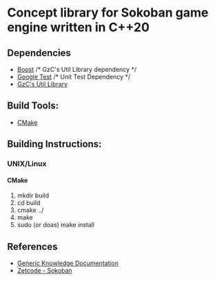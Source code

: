 # Concept library for Sokoban game engine written in C++20

## Dependencies
- [Boost](https://www.boost.org/) /* GzC's Util Library dependency */
- [Google Test](https://google.github.io/googletest/) /* Unit Test Dependency */
- [GzC's Util Library](https://www.gitlab.com/GiorgioCaculli/Util-Cpp/)

## Build Tools:
- [CMake](https://cmake.org/)

## Building Instructions:
### UNIX/Linux
#### CMake
1. mkdir build
2. cd build
3. cmake ../
4. make
5. sudo (or doas) make install

## References
- [Generic Knowledge Documentation](doc/KNOWLEDGE.md)
- [Zetcode - Sokoban](https://zetcode.com/javagames/sokoban/)
